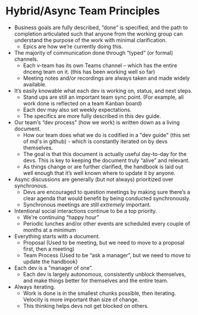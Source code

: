 # Hybrid/Async Team Principles

- Business goals are fully described, “done” is specified, and the path to completion articulated such that anyone from the working group can understand the purpose of the work with minimal clarification.      
  -	Epics are how we’re currently doing this.  
- The majority of communication done through “typed” (or formal) channels.  
  -	Each v-team has its own Teams channel – which has the entire dnceng team on it.  (this has been working well so far)         
  -	Meeting notes and/or recordings are always taken and made widely available.  
- It’s easily knowable what each dev is working on, status, and next steps.
  -	Stand ups are still an important team sync point.  (For example, all work done is reflected on a team Kanban board)
  -	Each dev may also set weekly expectations.   
  -	The specifics are more fully described in this dev guide.
- Our team’s “dev process” (how we work) is written down as a living document.
  -	How our team does what we do is codified in a "dev guide" (this set of md's in github) - which is constantly iterated on by devs themselves.
  -	The goal is that this document is actually useful day-to-day for the devs.  This is key to keeping the document truly “alive” and relevant.
  -	As things change or are further clarified, the handbook is laid out well enough that it’s well known where to update it by anyone.
- Async discussions are generally (but not always) prioritized over synchronous.
  -	Devs are encouraged to question meetings by making sure there’s a clear agenda that would benefit by being conducted synchronously.  
  -	Synchronous meetings are still *extremely* important.
- Intentional social interactions continue to be a top priority.
  -	We're continuing “happy hour” 
  - Periodic lunches and/or other events are scheduled every couple of months at a minimum
- Everything starts with a document.  
  -	Proposal (Used to be meeting, but we need to move to a proposal first, then a meeting)
  -	Team Process (Used to be “ask a manager”, but we need to move to update the handbook)
- Each dev is a “manager of one”.  
  -	Each dev is largely autonomous, consistently unblock themselves, and make things better for themselves and the entire team.
- Always iterating.  
  -	Work is done is in the smallest chunks possible, then iterating.    Velocity is more important than size of change.  
  -	This thinking helps devs not get blocked on others.  
